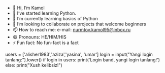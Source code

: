 - 👋 Hi, I’m Kamol
- 👀 I’ve started learning Python. 
- 🌱 I’m currently learning basics of Python
- 💞️ I’m looking to collaborate on projects that welcome beginners
- 📫 How to reach me: e-mail: nurmtov.kamol95@inbox.ru
- 😄 Pronouns: HE/HIM/HIS
- ⚡ Fun fact: No fun-fact is a fact

<!---
Kamol95/Kamol95 is a ✨ special ✨ repository because its `README.md` (this file) appears on your GitHub profile.
You can click the Preview link to take a look at your changes.
--->
users = ['alisher1983','aziza','yasina', 'umar']
login = input("Yangi login tanlang:").lower()
if login in users:
    print('Login band, yangi login tanlang!')
else:
    print("Xush kelibsiz!")
